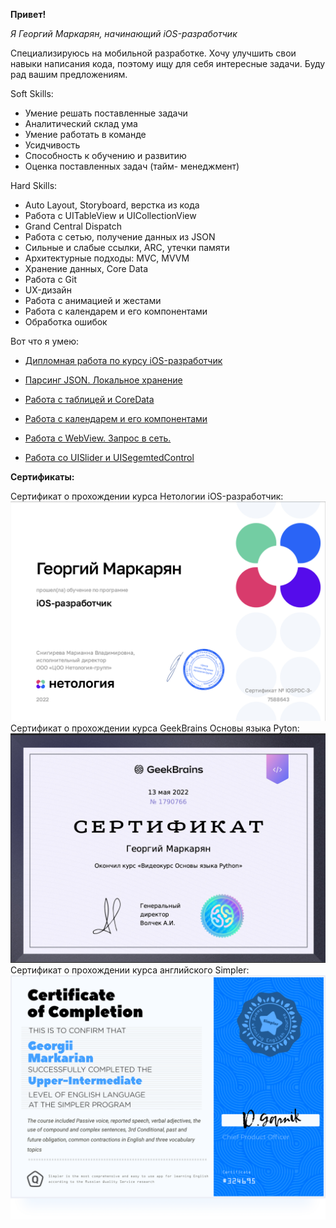 **Привет!**

*Я Георгий Маркарян, начинающий iOS-разработчик*

   Специализируюсь на мобильной разработке. Хочу улучшить свои навыки написания кода, поэтому ищу для себя интересные задачи. Буду рад вашим предложениям.

Soft Skills:
* Умение решать поставленные задачи
* Аналитический склад ума
* Умение работать в команде
* Усидчивость
* Способность к обучению и развитию
* Оценка поставленных задач (тайм- менеджмент)


Hard Skills:

* Auto Layout, Storyboard, верстка из кода
* Работа с UITableView и UICollectionView
* Grand Central Dispatch
* Работа с сетью, получение данных из JSON
* Сильные и слабые ссылки, ARC, утечки памяти
* Архитектурные подходы: MVC, MVVM
* Хранение данных, Core Data
* Работа с Git
* UX-дизайн
* Работа с анимацией и жестами
* Работа с календарем и его компонентами
* Обработка ошибок

Вот что я умею:
*  [Дипломная работа по курсу iOS-разработчик](https://github.com/NGrani/ios-homeworks.git)

*  [Парсинг JSON. Локальное хранение](https://github.com/NGrani/JSON-parsing)

*  [Работа с таблицей и CoreData](https://github.com/NGrani/whats-doing-today)

*  [Работа с календарем и его компонентами](https://github.com/NGrani/WhichWasDay)

*  [Работа с WebView. Запрос в сеть.](https://github.com/NGrani/Browser-example)

*  [Работа со UISlider и UISegemtedControl](https://github.com/NGrani/SimpleConverterDegree) 

**Сертификаты:**


Сертификат о прохождении курса Нетологии iOS-разработчик:
![](https://github.com/NGrani/ngrani/blob/main/assets/certificate.png)
Сертификат о прохождении курса GeekBrains Основы языка Pyton:
![](https://github.com/NGrani/ngrani/blob/main/assets/Сертификат%20pyton.png)
Сертификат о прохождении курса английского Simpler:
![](https://github.com/NGrani/ngrani/blob/main/assets/of%20Completion.PNG)
